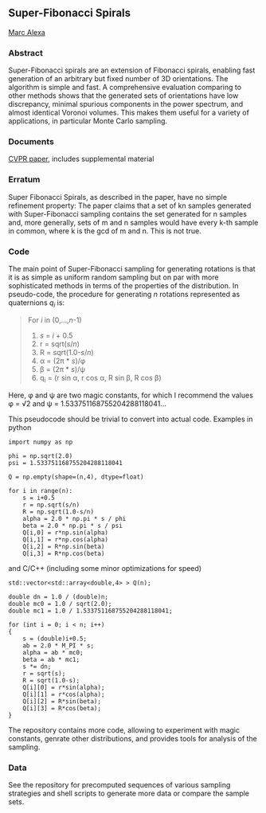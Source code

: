 ## Super-Fibonacci Spirals

[Marc Alexa](https://www.cg.tu-berlin.de/team/prof-dr-marc-alexa/)

### Abstract

Super-Fibonacci spirals are an extension of Fibonacci spirals, enabling fast generation of an arbitrary but fixed number of 3D orientations. The algorithm is simple and fast. A comprehensive evaluation comparing to other methods shows that the generated sets of orientations have low discrepancy, minimal spurious components in the power spectrum, and almost identical Voronoi volumes. This makes them useful for a variety of applications, in particular Monte Carlo sampling. 

### Documents

[CVPR paper](https://github.com/marcalexa/superfibonacci/files/8650030/superfib_cvpr.pdf), includes supplemental material

### Erratum

Super Fibonacci Spirals, as described in the paper, have no simple refinement property: The paper claims that a set of kn samples generated with Super-Fibonacci sampling contains the set generated for n samples and, more generally, sets of m and n samples would have every k-th sample in common, where k is the gcd of m and n. This is not true. 

### Code

The main point of Super-Fibonacci sampling for generating rotations is that it is as simple as uniform random sampling but on par with more sophisticated methods in terms of the properties of the distribution. In pseudo-code, the procedure for generating *n* rotations represented as quaternions *q<sub>i</sub>* is:

> For *i* in (0,...,*n*-1)
> 1. *s* = *i* + 0.5
> 2. r = sqrt(*s*/*n*)
> 3. R = sqrt(1.0-*s*/*n*)
> 4. &alpha; = (2&pi; * *s*)/&phi;
> 5. &beta; = (2&pi; * *s*)/&psi;
> 6. q<sub>i</sub> = (r sin α, r cos α, R sin β, R cos β)

Here, &phi; and &psi; are two magic constants, for which I recommend the values &phi; = &radic;2 and &psi; = 1.533751168755204288118041...

This pseudocode should be trivial to convert into actual code. Examples in python

```
import numpy as np

phi = np.sqrt(2.0)
psi = 1.533751168755204288118041

Q = np.empty(shape=(n,4), dtype=float)

for i in range(n):
    s = i+0.5
    r = np.sqrt(s/n)
    R = np.sqrt(1.0-s/n)
    alpha = 2.0 * np.pi * s / phi
    beta = 2.0 * np.pi * s / psi
    Q[i,0] = r*np.sin(alpha)
    Q[i,1] = r*np.cos(alpha)
    Q[i,2] = R*np.sin(beta)
    Q[i,3] = R*np.cos(beta)
```

and C/C++ (including some minor optimizations for speed)

```
std::vector<std::array<double,4> > Q(n);

double dn = 1.0 / (double)n;
double mc0 = 1.0 / sqrt(2.0);
double mc1 = 1.0 / 1.533751168755204288118041;

for (int i = 0; i < n; i++)
{
    s = (double)i+0.5;
    ab = 2.0 * M_PI * s;
    alpha = ab * mc0;
    beta = ab * mc1;
    s *= dn;
    r = sqrt(s);
    R = sqrt(1.0-s);
    Q[i][0] = r*sin(alpha);
    Q[i][1] = r*cos(alpha);
    Q[i][2] = R*sin(beta);
    Q[i][3] = R*cos(beta);
}
```

The repository contains more code, allowing to experiment with magic constants, genrate other distributions, and provides tools for analysis of the sampling. 


### Data

See the repository for precomputed sequences of various sampling strategies and shell scripts to generate more data or compare the sample sets. 

